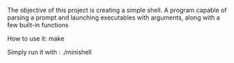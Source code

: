 The objective of this project is creating a simple shell.
A program capable of parsing a prompt and launching executables with arguments, along with a few built-in functions

How to use it:
  make

Simply run it with :
  ./minishell
